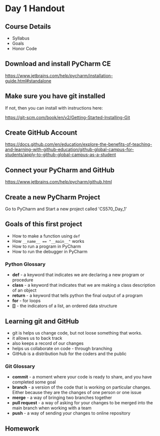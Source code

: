 [comment]: render
# Day 1 Handout

## Course Details

* Syllabus
* Goals
* Honor Code

## Download and install  PyCharm CE

https://www.jetbrains.com/help/pycharm/installation-guide.html#standalone

## Make sure you have git installed

If not, then you can install with instructions here:

https://git-scm.com/book/en/v2/Getting-Started-Installing-Git

## Create GitHub Account

https://docs.github.com/en/education/explore-the-benefits-of-teaching-and-learning-with-github-education/github-global-campus-for-students/apply-to-github-global-campus-as-a-student

## Connect your PyCharm and GitHub

https://www.jetbrains.com/help/pycharm/github.html

## Create a new PyCharm Project

Go to PyCharm and Start a new project called 'CS570_Day_1'

## Goals of this first project

  * How to make a function using ```def```
  * How ```__name__ == "__main__"``` works
  * How to run a program in PyCharm
  * How to run the debugger in PyCharm

### Python Glossary

  * **def** - a keyword that indicates we are declaring a new program or procedure
  * **class** - a keyword that indicates that we are making a class description of an object
  * **return** - a keyword that tells python the final output of a program
  * **for** - for loops
  * **[]** - the indicators of a list, an ordered data structure


## Learning git and GitHub

  * git is helps us change code, but not loose something that works.
  * it allows us to back track
  * also keeps a record of our changes
  * helps us collaborate on code - through branching
  * GitHub is a distribution hub for the coders and the public



### Git Glossary

  * **commit** - a moment where your code is ready to share, and you have completed some goal
  * **branch** - a version of the code that is working on particular changes. Either because they are the changes of one person or one issue
  * **merge** - a way of bringing two branches together
  * **pull request** - a way of asking for your changes to be merged into the main branch when working with a team
  * **push** - a way of sending your changes to online repository

## Homework



